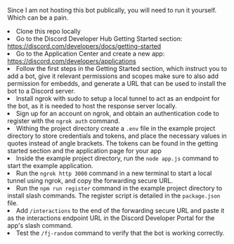 Since I am not hosting this bot publically, you will need to run it yourself. Which can be a pain.
<li>Clone this repo locally</li>
<li>Go to the Discord Developer Hub Getting Started section: <a href="https://discord.com/developers/docs/getting-started">https://discord.com/developers/docs/getting-started</a></li>
<li>Go to the Application Center and create a new app: <a href="https://discord.com/developers/applications">https://discord.com/developers/applications</a></li>
<li>Follow the first steps in the Getting Started section, which instruct you to add a bot, give it relevant permissions and scopes make sure to also add permission for embedds, and generate a URL that can be used to install the bot to a Discord server.</li>
<li>Install ngrok with sudo to setup a local tunnel to act as an endpoint for the bot, as it is needed to host the response server locally.</li>
<li>Sign up for an account on ngrok, and obtain an authentication code to register with the <code>ngrok auth</code> command.</li>
<li>Withing the project directory create a <code>.env</code> file in the example project directory to store credentials and tokens, and place the necessary values in quotes instead of angle brackets. The tokens can be found in the getting started section and the application page for your app</li>
<li>Inside the example project directory, run the <code>node app.js</code> command to start the example application.</li>
<li>Run the <code>ngrok http 3000</code> command in a new terminal to start a local tunnel using ngrok, and copy the forwarding secure URL.</li>
<li>Run the <code>npm run register</code> command in the example project directory to install slash commands. The register script is detailed in the <code>package.json</code> file.</li>
<li>Add <code>/interactions</code> to the end of the forwarding secure URL and paste it as the interactions endpoint URL in the Discord Developer Portal for the app's slash command.</li>
<li>Test the <code>/fj-random</code> command to verify that the bot is working correctly.</li>